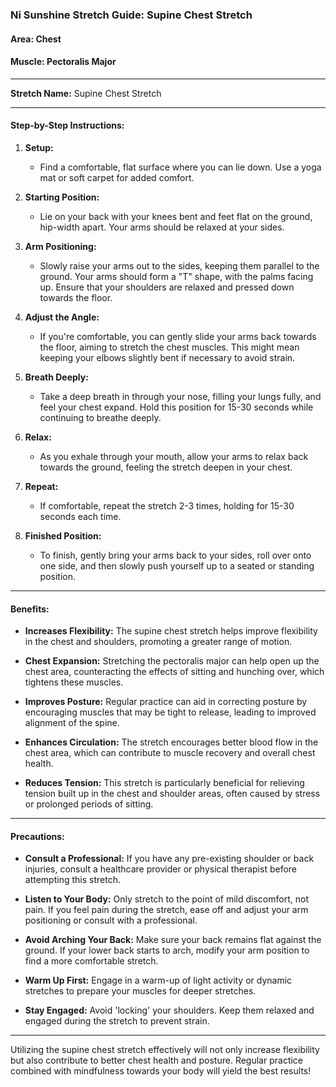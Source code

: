 ### Ni Sunshine Stretch Guide: Supine Chest Stretch

#### Area: Chest
#### Muscle: Pectoralis Major

---

**Stretch Name:** Supine Chest Stretch

---

#### Step-by-Step Instructions:

1. **Setup:**
   - Find a comfortable, flat surface where you can lie down. Use a yoga mat or soft carpet for added comfort.

2. **Starting Position:**
   - Lie on your back with your knees bent and feet flat on the ground, hip-width apart. Your arms should be relaxed at your sides.

3. **Arm Positioning:**
   - Slowly raise your arms out to the sides, keeping them parallel to the ground. Your arms should form a "T" shape, with the palms facing up. Ensure that your shoulders are relaxed and pressed down towards the floor.

4. **Adjust the Angle:**
   - If you're comfortable, you can gently slide your arms back towards the floor, aiming to stretch the chest muscles. This might mean keeping your elbows slightly bent if necessary to avoid strain.

5. **Breath Deeply:**
   - Take a deep breath in through your nose, filling your lungs fully, and feel your chest expand. Hold this position for 15-30 seconds while continuing to breathe deeply.

6. **Relax:**
   - As you exhale through your mouth, allow your arms to relax back towards the ground, feeling the stretch deepen in your chest. 

7. **Repeat:**
   - If comfortable, repeat the stretch 2-3 times, holding for 15-30 seconds each time. 

8. **Finished Position:**
   - To finish, gently bring your arms back to your sides, roll over onto one side, and then slowly push yourself up to a seated or standing position.

---

#### Benefits:

- **Increases Flexibility:** The supine chest stretch helps improve flexibility in the chest and shoulders, promoting a greater range of motion.
  
- **Chest Expansion:** Stretching the pectoralis major can help open up the chest area, counteracting the effects of sitting and hunching over, which tightens these muscles.

- **Improves Posture:** Regular practice can aid in correcting posture by encouraging muscles that may be tight to release, leading to improved alignment of the spine.

- **Enhances Circulation:** The stretch encourages better blood flow in the chest area, which can contribute to muscle recovery and overall chest health.

- **Reduces Tension:** This stretch is particularly beneficial for relieving tension built up in the chest and shoulder areas, often caused by stress or prolonged periods of sitting.

---

#### Precautions:

- **Consult a Professional:** If you have any pre-existing shoulder or back injuries, consult a healthcare provider or physical therapist before attempting this stretch.

- **Listen to Your Body:** Only stretch to the point of mild discomfort, not pain. If you feel pain during the stretch, ease off and adjust your arm positioning or consult with a professional.

- **Avoid Arching Your Back:** Make sure your back remains flat against the ground. If your lower back starts to arch, modify your arm position to find a more comfortable stretch.

- **Warm Up First:** Engage in a warm-up of light activity or dynamic stretches to prepare your muscles for deeper stretches.

- **Stay Engaged:** Avoid 'locking' your shoulders. Keep them relaxed and engaged during the stretch to prevent strain.

---

Utilizing the supine chest stretch effectively will not only increase flexibility but also contribute to better chest health and posture. Regular practice combined with mindfulness towards your body will yield the best results!